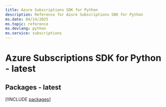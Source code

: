 ```yaml
---
title: Azure Subscriptions SDK for Python
description: Reference for Azure Subscriptions SDK for Python
ms.date: 04/14/2025
ms.topic: reference
ms.devlang: python
ms.service: subscriptions
---
```

# Azure Subscriptions SDK for Python - latest
## Packages - latest
[!INCLUDE [packages](subscriptions-index.md)]